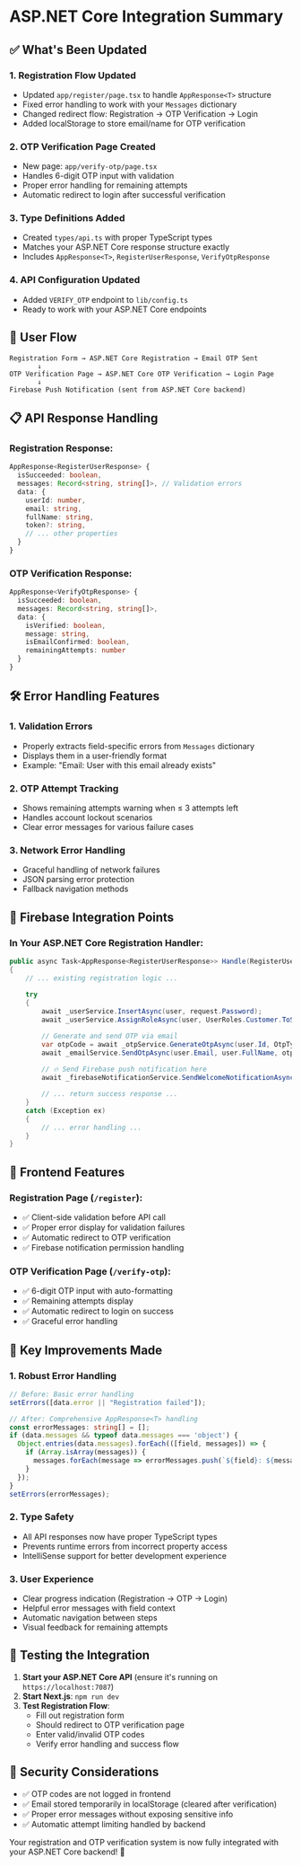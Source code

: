 # ASP.NET Core Integration Summary

## ✅ What's Been Updated

### 1. **Registration Flow Updated**
- Updated `app/register/page.tsx` to handle `AppResponse<T>` structure
- Fixed error handling to work with your `Messages` dictionary
- Changed redirect flow: Registration → OTP Verification → Login
- Added localStorage to store email/name for OTP verification

### 2. **OTP Verification Page Created**
- New page: `app/verify-otp/page.tsx`
- Handles 6-digit OTP input with validation
- Proper error handling for remaining attempts
- Automatic redirect to login after successful verification

### 3. **Type Definitions Added**
- Created `types/api.ts` with proper TypeScript types
- Matches your ASP.NET Core response structure exactly
- Includes `AppResponse<T>`, `RegisterUserResponse`, `VerifyOtpResponse`

### 4. **API Configuration Updated**
- Added `VERIFY_OTP` endpoint to `lib/config.ts`
- Ready to work with your ASP.NET Core endpoints

## 🔄 User Flow

```
Registration Form → ASP.NET Core Registration → Email OTP Sent 
       ↓
OTP Verification Page → ASP.NET Core OTP Verification → Login Page
       ↓
Firebase Push Notification (sent from ASP.NET Core backend)
```

## 📋 API Response Handling

### Registration Response:
```typescript
AppResponse<RegisterUserResponse> {
  isSucceeded: boolean,
  messages: Record<string, string[]>, // Validation errors
  data: {
    userId: number,
    email: string,
    fullName: string,
    token?: string,
    // ... other properties
  }
}
```

### OTP Verification Response:
```typescript
AppResponse<VerifyOtpResponse> {
  isSucceeded: boolean,
  messages: Record<string, string[]>,
  data: {
    isVerified: boolean,
    message: string,
    isEmailConfirmed: boolean,
    remainingAttempts: number
  }
}
```

## 🛠️ Error Handling Features

### 1. **Validation Errors**
- Properly extracts field-specific errors from `Messages` dictionary
- Displays them in a user-friendly format
- Example: "Email: User with this email already exists"

### 2. **OTP Attempt Tracking**
- Shows remaining attempts warning when ≤ 3 attempts left
- Handles account lockout scenarios
- Clear error messages for various failure cases

### 3. **Network Error Handling**
- Graceful handling of network failures
- JSON parsing error protection
- Fallback navigation methods

## 🔧 Firebase Integration Points

### In Your ASP.NET Core Registration Handler:
```csharp
public async Task<AppResponse<RegisterUserResponse>> Handle(RegisterUserCommand request, CancellationToken cancellationToken)
{
    // ... existing registration logic ...
    
    try 
    {
        await _userService.InsertAsync(user, request.Password);
        await _userService.AssignRoleAsync(user, UserRoles.Customer.ToString());

        // Generate and send OTP via email
        var otpCode = await _otpService.GenerateOtpAsync(user.Id, OtpType.EmailVerification);
        await _emailService.SendOtpAsync(user.Email, user.FullName, otpCode);
        
        // 🔥 Send Firebase push notification here
        await _firebaseNotificationService.SendWelcomeNotificationAsync(user);

        // ... return success response ...
    }
    catch (Exception ex)
    {
        // ... error handling ...
    }
}
```

## 📱 Frontend Features

### Registration Page (`/register`):
- ✅ Client-side validation before API call
- ✅ Proper error display for validation failures
- ✅ Automatic redirect to OTP verification
- ✅ Firebase notification permission handling

### OTP Verification Page (`/verify-otp`):
- ✅ 6-digit OTP input with auto-formatting
- ✅ Remaining attempts display
- ✅ Automatic redirect to login on success
- ✅ Graceful error handling

## 🎯 Key Improvements Made

### 1. **Robust Error Handling**
```typescript
// Before: Basic error handling
setErrors([data.error || "Registration failed"]);

// After: Comprehensive AppResponse<T> handling
const errorMessages: string[] = [];
if (data.messages && typeof data.messages === 'object') {
  Object.entries(data.messages).forEach(([field, messages]) => {
    if (Array.isArray(messages)) {
      messages.forEach(message => errorMessages.push(`${field}: ${message}`));
    }
  });
}
setErrors(errorMessages);
```

### 2. **Type Safety**
- All API responses now have proper TypeScript types
- Prevents runtime errors from incorrect property access
- IntelliSense support for better development experience

### 3. **User Experience**
- Clear progress indication (Registration → OTP → Login)
- Helpful error messages with field context
- Automatic navigation between steps
- Visual feedback for remaining attempts

## 🧪 Testing the Integration

1. **Start your ASP.NET Core API** (ensure it's running on `https://localhost:7087`)
2. **Start Next.js**: `npm run dev`
3. **Test Registration Flow**:
   - Fill out registration form
   - Should redirect to OTP verification page
   - Enter valid/invalid OTP codes
   - Verify error handling and success flow

## 🔐 Security Considerations

- ✅ OTP codes are not logged in frontend
- ✅ Email stored temporarily in localStorage (cleared after verification)
- ✅ Proper error messages without exposing sensitive info
- ✅ Automatic attempt limiting handled by backend

Your registration and OTP verification system is now fully integrated with your ASP.NET Core backend! 🚀 